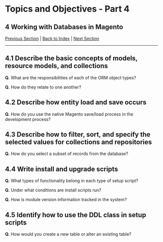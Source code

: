 # Topics and Objectives - Part 4

## **4** Working with Databases in Magento

[Previous Section](./3.md) | [Back to Index](./) | [Next Section](./5.md)

------

## **4.1** Describe the basic concepts of models, resource models, and collections

**Q.** What are the responsibilities of each of the ORM object types?

**Q.** How do they relate to one another?


## **4.2** Describe how entity load and save occurs

**Q.** How do you use the native Magento save/load process in the development process?


## **4.3** Describe how to filter, sort, and specify the selected values for collections and repositories

**Q.** How do you select a subset of records from the database?


## **4.4** Write install and upgrade scripts

**Q.** What types of functionality belong in each type of setup script?

**Q.** Under what conditions are install scripts run?

**Q.** How is module version information tracked in the system?


## **4.5** Identify how to use the DDL class in setup scripts

**Q.** How would you create a new table or alter an existing table?


